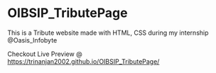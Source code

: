 # OIBSIP_TributePage

This is a Tribute website made with HTML, CSS during my internship @Oasis_Infobyte

Checkout Live Preview @ https://trinanjan2002.github.io/OIBSIP_TributePage/
